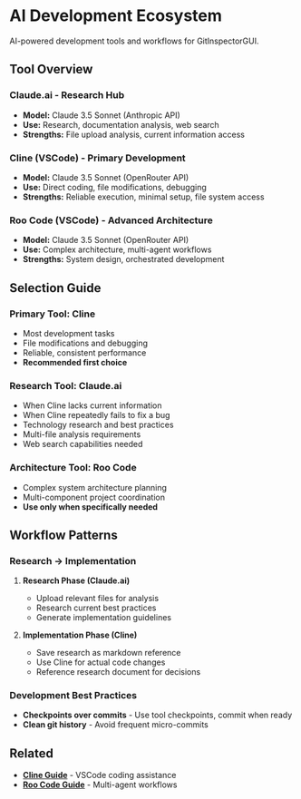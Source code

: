 # AI Development Ecosystem

AI-powered development tools and workflows for GitInspectorGUI.

## Tool Overview

### Claude.ai - Research Hub

-   **Model:** Claude 3.5 Sonnet (Anthropic API)
-   **Use:** Research, documentation analysis, web search
-   **Strengths:** File upload analysis, current information access

### Cline (VSCode) - Primary Development

-   **Model:** Claude 3.5 Sonnet (OpenRouter API)
-   **Use:** Direct coding, file modifications, debugging
-   **Strengths:** Reliable execution, minimal setup, file system access

### Roo Code (VSCode) - Advanced Architecture

-   **Model:** Claude 3.5 Sonnet (OpenRouter API)
-   **Use:** Complex architecture, multi-agent workflows
-   **Strengths:** System design, orchestrated development

## Selection Guide

### Primary Tool: Cline

-   Most development tasks
-   File modifications and debugging
-   Reliable, consistent performance
-   **Recommended first choice**

### Research Tool: Claude.ai

-   When Cline lacks current information
-   When Cline repeatedly fails to fix a bug
-   Technology research and best practices
-   Multi-file analysis requirements
-   Web search capabilities needed

### Architecture Tool: Roo Code

-   Complex system architecture planning
-   Multi-component project coordination
-   **Use only when specifically needed**

## Workflow Patterns

### Research → Implementation

1. **Research Phase (Claude.ai)**

    - Upload relevant files for analysis
    - Research current best practices
    - Generate implementation guidelines

2. **Implementation Phase (Cline)**
    - Save research as markdown reference
    - Use Cline for actual code changes
    - Reference research document for decisions

### Development Best Practices

-   **Checkpoints over commits** - Use tool checkpoints, commit when ready
-   **Clean git history** - Avoid frequent micro-commits

## Related

-   **[Cline Guide](cline-guide.md)** - VSCode coding assistance
-   **[Roo Code Guide](roo-code-guide.md)** - Multi-agent workflows
